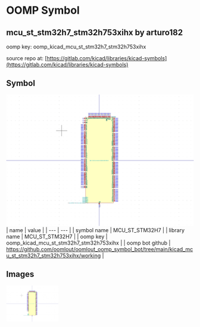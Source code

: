 # OOMP Symbol  
## mcu_st_stm32h7_stm32h753xihx  by arturo182  
  
oomp key: oomp_kicad_mcu_st_stm32h7_stm32h753xihx  
  
source repo at: [https://gitlab.com/kicad/libraries/kicad-symbols](https://gitlab.com/kicad/libraries/kicad-symbols)  
## Symbol  
  
[![working.png](working_600.png)](working.png)  
| name | value | 
| --- | --- | 
| symbol name | MCU_ST_STM32H7 | 
| library name | MCU_ST_STM32H7 | 
| oomp key | oomp_kicad_mcu_st_stm32h7_stm32h753xihx | 
| oomp bot github | https://github.com/oomlout/oomlout_oomp_symbol_bot/tree/main/kicad_mcu_st_stm32h7_stm32h753xihx/working | 
## Images  
  
[![working.png](working_140.png)](working.png)  
